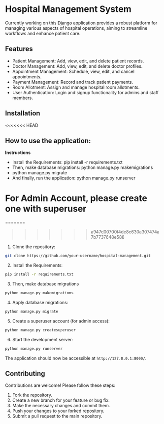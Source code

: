 # Hospital Management System

Currently working on this Django application provides a robust platform for managing various aspects of hospital operations, aiming to streamline workflows and enhance patient care.

## Features

- Patient Management: Add, view, edit, and delete patient records.
- Doctor Management: Add, view, edit, and delete doctor profiles.
- Appointment Management: Schedule, view, edit, and cancel appointments.
- Payment Management: Record and track patient payments.
- Room Allotment: Assign and manage hospital room allotments.
- User Authentication: Login and signup functionality for admins and staff members.

## Installation

<<<<<<< HEAD
## How to use the application:
**Instructions**
- Install the Requirements: pip install -r requirements.txt
- Then, make database migrations: python manage.py makemigrations
- python manage.py migrate
- And finally, run the application: python manage.py runserver

For Admin Account, please create one with superuser
=======
=======
>>>>>>> a947d00700f4de8c630a307474a7b7737648e588
1. Clone the repository:

```bash
git clone https://github.com/your-username/hospital-management.git
```

2. Install the Requirements:

```bash
pip install -r requirements.txt
```

3. Then, make database migrations

```bash
python manage.py makemigrations
```


4. Apply database migrations:

```bash
python manage.py migrate
```

5. Create a superuser account (for admin access):

```bash
python manage.py createsuperuser
```

6. Start the development server:

```bash
python manage.py runserver
```

The application should now be accessible at `http://127.0.0.1:8000/`.

## Contributing

Contributions are welcome! Please follow these steps:

1. Fork the repository.
2. Create a new branch for your feature or bug fix.
3. Make the necessary changes and commit them.
4. Push your changes to your forked repository.
5. Submit a pull request to the main repository.

